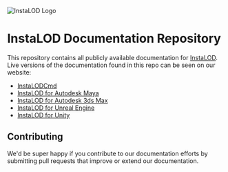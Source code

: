 ![InstaLOD Logo](http://files.instalod.io/Web/InstaLOD_Logo_Square_BW_400x280.png)

# InstaLOD Documentation Repository
This repository contains all publicly available documentation for [InstaLOD](http://www.InstaLOD.io).
Live versions of the documentation found in this repo can be seen on our website:

  - [InstaLODCmd](http://www.InstaLOD.io/GettingStartedWithCmd)
  - [InstaLOD for Autodesk Maya](http://www.InstaLOD.io/GettingStartedWithMaya)
  - [InstaLOD for Autodesk 3ds Max](http://www.InstaLOD.io/GettingStartedWith3dsMax)
  - [InstaLOD for Unreal Engine](http://www.InstaLOD.io/GettingStartedWithUE4)
  - [InstaLOD for Unity](http://www.InstaLOD.io/GettingStartedWithUnity)

## Contributing
We'd be super happy if you contribute to our documentation efforts by submitting pull requests that improve or extend our documentation.
